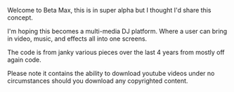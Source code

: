 Welcome to Beta Max, this is in super alpha but I thought I'd share this concept.

I'm hoping this becomes a multi-media DJ platform. Where a user can bring in video, music, and effects all into one screens.

The code is from janky various pieces over the last 4 years from mostly off again code.

Please note it contains the ability to download youtube videos under no circumstances should you download any copyrighted content.

